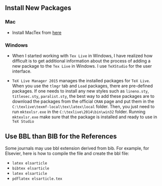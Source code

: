 ## Install New Packages
### Mac
* Install MacTex from [here](http://www.tug.org/mactex/mactex-download.html)

### Windows

* When I started working with `Tex Live` in Windows, I have realized how difficult is to get additional information about the process of adding a new package to the `Tex Live` in Windows. I use `TeXStudio` for the user interface. 

* `TeX Live Manager 2015` manages the installed packages for `TeX Live`. When you use the `tlmgr` tab and `Load` packages, there are pre-defined packages. If one needs to install any new styles such as `lineno.sty`, `titlesec.sty`, `paralist.sty`, the best way to add these packages are to download the packages from the official `CRAN` page and put them in the `C:\texlive\texmf-local\tex\latex\local` folder. Then, you just need to run `mktexlsr.exe` in the `C:\texlive\2014\bin\win32` folder. Running `mktexlsr.exe` make sure that the package is installed and ready to use in `TeX Studio`

## Use BBL than BIB for the References
Some journals may use bbl extension derived from bib. For example, for Elsevier, here is how to compile the file and create the bbl file:
* `latex elsarticle`
* `bibtex elsarticle`
* `latex elsarticle`
* `pdflatex elsarticle.tex`
